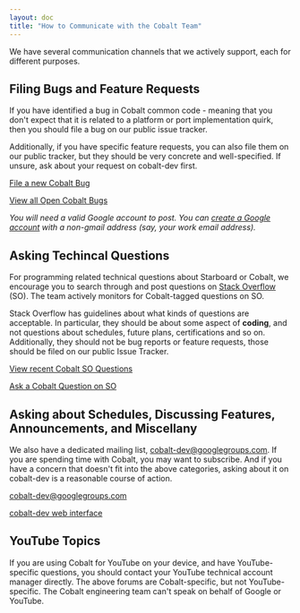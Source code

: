 ```yaml
---
layout: doc
title: "How to Communicate with the Cobalt Team"
---
```


We have several communication channels that we actively support, each for
different purposes.

## Filing Bugs and Feature Requests

If you have identified a bug in Cobalt common code - meaning that you don't
expect that it is related to a platform or port implementation quirk, then you
should file a bug on our public issue tracker.

Additionally, if you have specific feature requests, you can also file them on
our public tracker, but they should be very concrete and well-specified. If
unsure, ask about your request on cobalt-dev first.

[File a new Cobalt Bug](https://issuetracker.google.com/issues/new?component=181120)

[View all Open Cobalt Bugs](https://issuetracker.google.com/issues?q=componentid:181120%20status:open)


*You will need a valid Google account to post. You can [create a Google
account](https://accounts.google.com/SignUpWithoutGmail) with a non-gmail
address (say, your work email address).*


## Asking Techincal Questions

For programming related technical questions about Starboard or Cobalt, we
encourage you to search through and post questions on [Stack
Overflow](https://stackoverflow.com) (SO). The team actively monitors for
Cobalt-tagged questions on SO.

Stack Overflow has guidelines about what kinds of questions are acceptable. In
particular, they should be about some aspect of **coding**, and not questions
about schedules, future plans, certifications and so on. Additionally, they
should not be bug reports or feature requests, those should be filed on our
public Issue Tracker.

[View recent Cobalt SO Questions](https://stackoverflow.com/questions/tagged/cobalt)

[Ask a Cobalt Question on SO](https://stackoverflow.com/questions/ask?tags=cobalt)


## Asking about Schedules, Discussing Features, Announcements, and Miscellany

We also have a dedicated mailing list, cobalt-dev@googlegroups.com. If you are
spending time with Cobalt, you may want to subscribe. And if you have a concern
that doesn't fit into the above categories, asking about it on cobalt-dev is a
reasonable course of action.

[cobalt-dev@googlegroups.com](cobalt-dev@googlegroups.com)

[cobalt-dev web interface](https://groups.google.com/forum/#!forum/cobalt-dev)


## YouTube Topics

If you are using Cobalt for YouTube on your device, and have YouTube-specific
questions, you should contact your YouTube technical account manager
directly. The above forums are Cobalt-specific, but not YouTube-specific.  The
Cobalt engineering team can't speak on behalf of Google or YouTube.
